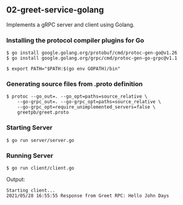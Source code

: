 ## 02-greet-service-golang

Implements a gRPC server and client using Golang.

### Installing the protocol compiler plugins for Go

```shell
$ go install google.golang.org/protobuf/cmd/protoc-gen-go@v1.26
$ go install google.golang.org/grpc/cmd/protoc-gen-go-grpc@v1.1

$ export PATH="$PATH:$(go env GOPATH)/bin"
```

### Generating source files from .proto definition

```shell
$ protoc --go_out=. --go_opt=paths=source_relative \
    --go-grpc_out=. --go-grpc_opt=paths=source_relative \
    --go-grpc_opt=require_unimplemented_servers=false \
    greetpb/greet.proto
```

### Starting Server

`$ go run server/server.go`

### Running Server

`$ go run client/client.go`

Output:

```
Starting client...
2021/05/28 16:55:55 Response from Greet RPC: Hello John Days
```

